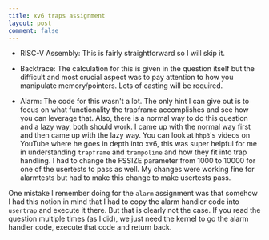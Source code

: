 ```yaml
---
title: xv6 traps assignment
layout: post
comment: false
---
```

- RISC-V Assembly: This is fairly straightforward so I will skip it.

- Backtrace: The calculation for this is given in the question itself but the difficult and most crucial aspect was to pay attention to how you manipulate memory/pointers. Lots of casting will be required.

- Alarm: The code for this wasn't a lot. The only hint I can give out is to focus on what functionality the trapframe accomplishes and see how you can leverage that. Also, there is a normal way to do this question and a lazy way, both should work. I came up with the normal way first and then came up with the lazy way. You can look at `hhp3`'s videos on YouTube where he goes in depth into xv6, this was super helpful for me in understanding `trapframe` and `trampoline` and how they fit into trap handling. I had to change the FSSIZE parameter from 1000 to 10000 for one of the usertests to pass as well. My changes were working fine for alarmtests but had to make this change to make usertests pass.

One mistake I remember doing for the `alarm` assignment was that somehow I had this notion in mind that I had to copy the alarm handler code into `usertrap` and execute it there. But that is clearly not the case. If you read the question multiple times (as I did), we just need the kernel to go the alarm handler code, execute that code and return back.
